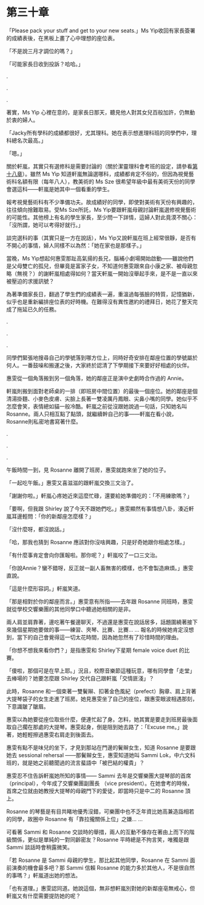 # 第三十章

「Please pack your stuff and get to your new seats.」Ms Yip收回有家長簽署的成績表後，在黑板上畫了心中理想的座位表。

「不是說三月才調位的嗎？」

「可能家長日收到投訴？哈哈。」

.

.

.

著實，Ms Yip 心裡在意的，是家長日那天，聽見他人對其女兒百般加許，仍無動於衷的婦人。

「Jacky所有學科的成績都很好，尤其理科。她在表示想進理科班的同學們中，理科總名次最高。」

「嗯。」

關於軒嵐，其實只有選修科是需要討論的（關於潔靈理科會考班的設定，請參看[第十八章](ch18.md)）。雖然 Ms Yip 知道軒嵐無論選哪科，成績都肯定不俗的，但因為視覺藝術科名額有限（每年八人），教美術的 Ms Sze 很希望年級中最有美術天份的同學會選這科——軒嵐是她其中一個看重的學生。

報考視覺藝術科有不少準備功夫。故成績好的同學，即使對美術有天份有興趣的，往往傾向捨難取易。受Ms Sze所託，Ms Yip要跟軒嵐母親討論軒嵐選修視覺藝術的可能性。其他榜上有名的學生家長，至少問一下詳情，這婦人對此竟漠不關心：「沒所謂，她可以考得好就行。」

談完選科的事（其實只是一方在說話），Ms Yip又說軒嵐在班上經常很靜，是否有不開心的事情，婦人同樣不以為然：「她在家也是那樣子。」

當晚，Ms Yip想起何惠雯那趾高氣揚的長兄，腦補小劇場開始啟動——雖說他們是父母雙亡的孤兒，但畢竟是富家子女，不知道何惠雯跟來自小康之家、被母親忽略（無視？）的謝軒嵐相處得如何？當天軒嵐一開始沒舉起手來，是不是一直以來被壓迫的求援訊號？

為著準備家長日，翻過了學生們的成績表一遍，重溫過每張臉的特質，記憶猶新，似乎也是重新編排座位表的好時機。在難得沒有異性邀約的禮拜日，她花了整天完成了拖延已久的任務。

.

.

.

同學們緊張地搜尋自己的學號落到哪方位上，同時好奇安排在鄰座位置的學號屬於何人。一番鼓噪和搬運之後，大家終於認清了下學期接下來要好好相處的伙伴。

惠雯從一個角落搬到另一個角落，她的鄰座正是演中史劇時合作過的 Annie。

軒嵐則搬到面對老師桌的一排（即班房中間位置）的最後一個座位。她的鄰座是個清湯掛麵、小麥色皮膚、尖臉上長著一雙凌厲丹鳳眼、尖鼻小嘴的同學。她似乎不怎麼會笑，表情總如貓一般冷酷。軒嵐之前從沒跟她說過一句話，只知她名叫Rosanne。兩人只相互點了點頭，就繼續幹自己的事——軒嵐在看小說，Rosanne則私密地書寫著什麼。

.

.

.

午飯時間一到，見 Rosanne 離開了班房，惠雯就跑來坐了她的位子。

「一起吃午飯。」惠雯又喜滋滋的跟軒嵐交換三文治了。

「謝謝你啦。」軒嵐心疼她近來這麼忙碌，還要給她準備吃的：「不用練歌嗎？」

「要啊，但我跟 Shirley 說了今天不跟她們吃。」惠雯顯然有事情想八卦，湊近軒嵐耳邊輕問：「你的新鄰座怎麼樣？」

「沒什麼呀，都沒說話。」

「哈，那我也猜到 Rosanne 應該對你沒啥興趣，只是好奇她跟你相處怎樣。」

「有什麼事肯定會向你匯報啦。那你呢？」軒嵐咬了一口三文治。

「你說Annie？蠻不錯呀，反正就一副人畜無害的模樣，也不會製造麻煩。」惠雯直說。

「這是什麼形容詞。」軒嵐笑道。

「那是相對於你的鄰座而言。」惠雯意有所指——去年跟 Rosanne 同班時，惠雯就從學校交響樂團的其他同學口中聽過她相關的是非。

兩人肩並肩靠著，邊吃著午餐邊聊天，不過還是惠雯在說話居多，話題圍繞著接下來幾個星期她要做的事——練習、夾琴、比賽、比賽... ... 報名的時候她肯定沒想到，當下的自己會覺得這一切太花時間，因為她忽然有了珍惜時間的理由。

「你想不想我來看你們？」是指惠雯和 Shirley下星期 female voice duet 的比賽。

「傻啦，那個可是在早上耶。」況且，校際音樂節這種玩意，哪有同學會「走堂」去棒場的？她要怎麼跟 Shirley 交代自己跟軒嵐「交情匪淺」？

此時，Rosanne 和一個束著一雙鬢辮、扣著金色風紀（prefect）胸章、肩上背著大提琴袋子的女生走進了班房。她見惠雯坐了自己的座位，跟惠雯眼波相遇那刻，下意識皺了皺眉。

惠雯以為她要從座位取些什麼，便連忙起了身。怎料，她其實是要走到班房最後面取自己擱在那處的大提琴。惠雯起身，倒是阻到她去路了：「Excuse me。」說著，她輕輕擦過惠雯右肩走到後面去。

惠雯有點不是味兒的坐下，才見到那站在門邊的鬢辮女生，知道 Rosanne 是要跟她去 sessional rehersal ——那鬢辮女生，惠雯知道她叫 Sammi Lok，中六文科班的，就是她之前聽聞過的流言蜚語中「被巴結的權貴」？

惠雯忍不住告訴軒嵐她所知的事情—— Sammi 去年是交響樂團大提琴部的首席（principal），今年成了交響樂團副團長 （vice president）。在她會考的時候，首席之位就由她教授大提琴的母親門下的愛徒，即當時只是中二的 Rosanne 頂上。

Rosanne 的琴藝是有目共睹地優秀沒錯，可樂團中也不乏年資比她高兼造詣相若的同學，故圈中 Rosanne 有「靠拉攏關係上位」之嫌... ...

可看著 Sammi 和 Rosanne 交談時的舉措，兩人的互動不像存在著由上而下的階級關係，更似是單純的一對同齡密友？Rosanne 平時總是不拘言笑，唯獨是跟 Sammi 談話時會稍露微笑。

「若 Rosanne 是 Sammi 母親的學生，那比起其他同學，Rosanne 在 Sammi 面前演奏的機會最多吧？那 Sammi 信賴 Rosanne 的能力多於其他人，不是很自然的事嗎？」軒嵐道出她的想法。

「也有道理。」惠雯認同道。她說這個，無非想軒嵐別對她的新鄰座亳無戒心，但軒嵐又有什麼需要提防她的呢？

